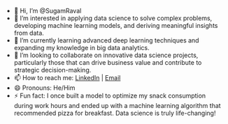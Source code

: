 - 👋 Hi, I’m @SugamRaval
- 👀 I’m interested in applying data science to solve complex problems, developing machine learning models, and deriving meaningful insights from data.
- 🌱 I’m currently learning advanced deep learning techniques and expanding my knowledge in big data analytics.
- 💞️ I’m looking to collaborate on innovative data science projects, particularly those that can drive business value and contribute to strategic decision-making.
- 📫 How to reach me: [LinkedIn]([https://www.linkedin.com/in/sugamraval](https://www.linkedin.com/in/sugam-raval-764a45308/)) | [Email](mailto:sugamraval@example.com)
- 😄 Pronouns: He/Him
- ⚡ Fun fact: I once built a model to optimize my snack consumption during work hours and ended up with a machine learning algorithm that recommended pizza for breakfast. Data science is truly life-changing!



<!---
SugamRaval/SugamRaval is a ✨ special ✨ repository because its `README.md` (this file) appears on your GitHub profile.
You can click the Preview link to take a look at your changes.
--->
